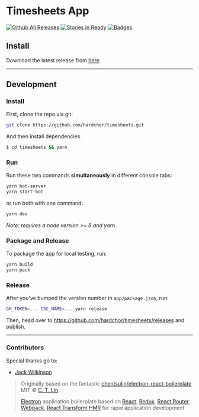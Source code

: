 # Timesheets App

[![Github All Releases](https://img.shields.io/github/downloads/hardchor/timesheets/total.svg?maxAge=86400)](https://burgiblog.com/timesheets/)
[![Stories in Ready](https://badge.waffle.io/hardchor/timesheets.png?label=ready&title=Ready)](https://waffle.io/hardchor/timesheets)
[![Badges](https://img.shields.io/badge/badges-3-orange.svg?style=flat&maxAge=86400)](https://burgiblog.com/timesheets/)

## Install

Download the latest release from [here](https://github.com/hardchor/timesheets/releases).

---

## Development

### Install

First, clone the repo via git:

```bash
git clone https://github.com/hardchor/timesheets.git
```

And then install dependencies.

```bash
$ cd timesheets && yarn
```


### Run

Run these two commands __simultaneously__ in different console tabs:

```bash
yarn hot-server
yarn start-hot
```

or run both with one command:

```bash
yarn dev
```

*Note: requires a node version >= 8 and yarn*


### Package and Release

To package the app for local testing, run:

```bash
yarn build
yarn pack
```

### Release

After you've bumped the version number in `app/package.json`, run:

```bash
GH_TOKEN=... CSC_NAME=... yarn release
```

Then, head over to https://github.com/hardchor/timesheets/releases and publish.

---

### Contributors

Special thanks go to:

* [Jack Wilkinson](https://github.com/guacjack)

> Originally based on the fantastic [chentsulin/electron-react-boilerplate](https://github.com/chentsulin/electron-react-boilerplate)
> MIT © [C. T. Lin](https://github.com/chentsulin)
>
> [Electron](http://electron.atom.io/) application boilerplate based on [React](https://facebook.github.io/react/), [Redux](https://github.com/reactjs/redux), [React Router](https://github.com/reactjs/react-router), [Webpack](http://webpack.github.io/docs/), [React Transform HMR](https://github.com/gaearon/react-transform-hmr) for rapid application development
